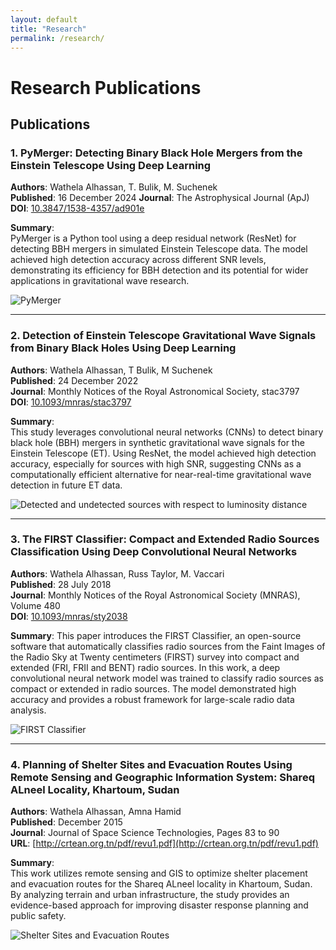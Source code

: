 ```yaml
---
layout: default
title: "Research"
permalink: /research/
---
```


# Research Publications


## Publications

### 1. PyMerger: Detecting Binary Black Hole Mergers from the Einstein Telescope Using Deep Learning
**Authors**: Wathela Alhassan, T. Bulik, M. Suchenek  
**Published**: 16 December 2024
**Journal**: The Astrophysical Journal (ApJ)  
**DOI**: [10.3847/1538-4357/ad901e](https://doi.org/10.3847/1538-4357/ad901e)

**Summary**:  
PyMerger is a Python tool using a deep residual network (ResNet) for detecting BBH mergers in simulated Einstein Telescope data. The model achieved high detection accuracy across different SNR levels, demonstrating its efficiency for BBH detection and its potential for wider applications in gravitational wave research.

![PyMerger](../assets/images/pymerger.png)

---

### 2. Detection of Einstein Telescope Gravitational Wave Signals from Binary Black Holes Using Deep Learning
**Authors**: Wathela Alhassan, T Bulik, M Suchenek  
**Published**: 24 December 2022  
**Journal**: Monthly Notices of the Royal Astronomical Society, stac3797  
**DOI**: [10.1093/mnras/stac3797](https://doi.org/10.1093/mnras/stac3797)

**Summary**:  
This study leverages convolutional neural networks (CNNs) to detect binary black hole (BBH) mergers in synthetic gravitational wave signals for the Einstein Telescope (ET). Using ResNet, the model achieved high detection accuracy, especially for sources with high SNR, suggesting CNNs as a computationally efficient alternative for near-real-time gravitational wave detection in future ET data.

![Detected and undetected sources with respect to luminosity distance](../assets/images/ET1.png)

---

### 3. The FIRST Classifier: Compact and Extended Radio Sources Classification Using Deep Convolutional Neural Networks
**Authors**: Wathela Alhassan, Russ Taylor, M. Vaccari  
**Published**: 28 July 2018  
**Journal**: Monthly Notices of the Royal Astronomical Society (MNRAS), Volume 480  
**DOI**: [10.1093/mnras/sty2038](https://doi.org/10.1093/mnras/sty2038)

**Summary**:
This paper introduces the FIRST Classifier, an open-source software that automatically classifies radio sources from the Faint Images of the Radio Sky at Twenty centimeters (FIRST) survey into compact and extended (FRI, FRII and BENT) radio sources. In this work, a deep convolutional neural network model was trained to classify radio sources as compact or extended in radio sources. The model demonstrated high accuracy and provides a robust framework for large-scale radio data analysis.

![FIRST Classifier](../assets/images/FIRST.png)

---

### 4. Planning of Shelter Sites and Evacuation Routes Using Remote Sensing and Geographic Information System: Shareq ALneel Locality, Khartoum, Sudan
**Authors**: Wathela Alhassan, Amna Hamid  
**Published**: December 2015  
**Journal**: Journal of Space Science Technologies, Pages 83 to 90  
**URL**: [http://crtean.org.tn/pdf/revu1.pdf](http://crtean.org.tn/pdf/revu1.pdf)

**Summary**:  
This work utilizes remote sensing and GIS to optimize shelter placement and evacuation routes for the Shareq ALneel locality in Khartoum, Sudan. By analyzing terrain and urban infrastructure, the study provides an evidence-based approach for improving disaster response planning and public safety.

![Shelter Sites and Evacuation Routes](../assets/images/shelters.png)

